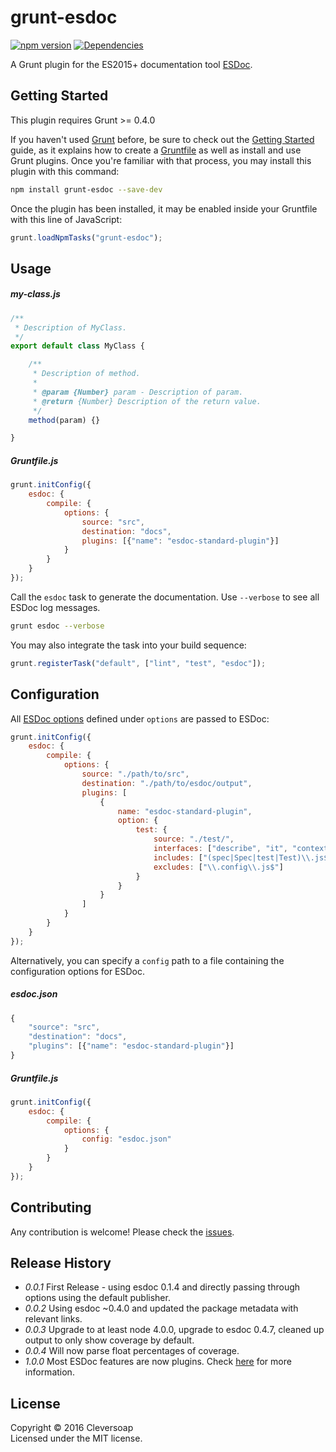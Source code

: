# grunt-esdoc

[![npm version](https://badge.fury.io/js/grunt-esdoc.svg)](https://badge.fury.io/js/grunt-esdoc)
[![Dependencies](https://david-dm.org/cleversoap/grunt-esdoc.svg?branch=master)](https://david-dm.org/cleversoap/grunt-esdoc)

A Grunt plugin for the ES2015+ documentation tool [ESDoc](https://esdoc.org/).


## Getting Started

This plugin requires Grunt >= 0.4.0

If you haven't used [Grunt](http://gruntjs.com/) before, be sure to check out the [Getting Started](http://gruntjs.com/getting-started) 
guide, as it explains how to create a [Gruntfile](http://gruntjs.com/sample-gruntfile) as well as install and use Grunt plugins. 
Once you're familiar with that process, you may install this plugin with this command:

```sh
npm install grunt-esdoc --save-dev
``` 

Once the plugin has been installed, it may be enabled inside your Gruntfile with this line of JavaScript:

```js
grunt.loadNpmTasks("grunt-esdoc");
```


## Usage

##### my-class.js

```javascript
/**
 * Description of MyClass.
 */
export default class MyClass {

	/**
	 * Description of method.
	 *
	 * @param {Number} param - Description of param.
	 * @return {Number} Description of the return value.
	 */
	method(param) {}

}
```

##### Gruntfile.js

```javascript
grunt.initConfig({
	esdoc: {
		compile: {
			options: {
				source: "src",
				destination: "docs",
				plugins: [{"name": "esdoc-standard-plugin"}]
			}
		}
	}
});
```

Call the ```esdoc``` task to generate the documentation. Use ```--verbose``` to see all ESDoc log messages.

```bash
grunt esdoc --verbose
```

You may also integrate the task into your build sequence:

```javascript
grunt.registerTask("default", ["lint", "test", "esdoc"]);
```


## Configuration

All [ESDoc options](https://esdoc.org/manual/config.html) defined under ```options``` are passed to ESDoc:

```javascript
grunt.initConfig({
	esdoc: {
		compile: {
			options: {
				source: "./path/to/src",
				destination: "./path/to/esdoc/output",
				plugins: [
					{
						name: "esdoc-standard-plugin",
						option: {
							test: {
								source: "./test/",
								interfaces: ["describe", "it", "context", "suite", "test"],
								includes: ["(spec|Spec|test|Test)\\.js$"],
								excludes: ["\\.config\\.js$"]
							}
						}
					}
				]
			}
		}
	}
});
```

Alternatively, you can specify a ```config``` path to a file containing the configuration options for ESDoc.

##### esdoc.json

```javascript
{
	"source": "src",
	"destination": "docs",
	"plugins": [{"name": "esdoc-standard-plugin"}]
}
```

##### Gruntfile.js

```javascript
grunt.initConfig({
	esdoc: {
		compile: {
			options: {
				config: "esdoc.json"
			}
		}
	}
});
```


## Contributing

Any contribution is welcome! Please check the [issues](https://github.com/cleversoap/grunt-esdoc/issues).


## Release History

 * _0.0.1_ First Release - using esdoc 0.1.4 and directly passing through options using the default publisher.
 * _0.0.2_ Using esdoc ~0.4.0 and updated the package metadata with relevant links.
 * _0.0.3_ Upgrade to at least node 4.0.0, upgrade to esdoc 0.4.7, cleaned up output to only show coverage by default.
 * _0.0.4_ Will now parse float percentages of coverage.
 * _1.0.0_ Most ESDoc features are now plugins. Check [here](https://esdoc.org/manual/migration.html) for more information.


## License

Copyright © 2016 Cleversoap  
Licensed under the MIT license.
